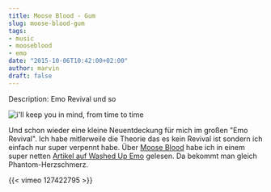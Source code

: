 ```yaml
---
title: Moose Blood - Gum
slug: moose-blood-gum
tags:
- music
- mooseblood
- emo
date: "2015-10-06T10:42:00+02:00"
author: marvin
draft: false
---
```

Description: Emo Revival und so

![i'll keep you in mind, from time to time](/images/moose_blood_time_to_time.jpg)

Und schon wieder eine kleine Neuentdeckung für mich im großen "Emo Revival". Ich habe mitlerweile die Theorie das es kein Revival ist sondern ich einfach nur super verpennt habe. Über [Moose Blood](http://mooseblooduk.com/) habe ich in einem super netten [Artikel auf Washed Up Emo](https://medium.com/@washedupemo/the-day-i-realized-my-chemical-romance-wasn-t-emo-5a5b7590a03f) gelesen. Da bekommt man gleich Phantom-Herzschmerz.

{{< vimeo 127422795 >}}